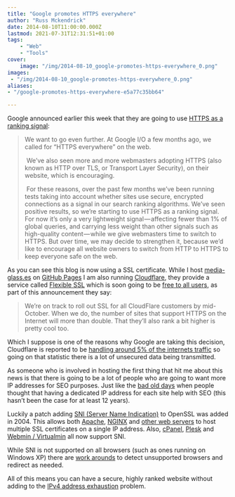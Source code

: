 ```yaml
---
title: "Google promotes HTTPS everywhere"
author: "Russ Mckendrick"
date: 2014-08-10T11:00:00.000Z
lastmod: 2021-07-31T12:31:51+01:00
tags:
    - "Web"
    - "Tools"
cover:
    image: "/img/2014-08-10_google-promotes-https-everywhere_0.png" 
images:
 - "/img/2014-08-10_google-promotes-https-everywhere_0.png"
aliases:
- "/google-promotes-https-everywhere-e5a77c35bb64"

---
```


Google announced earlier this week that they are going to use [HTTPS as a ranking signal](http://googleonlinesecurity.blogspot.co.uk/2014/08/https-as-ranking-signal_6.html):

> We want to go even further. At Google I/O a few months ago, we called for “HTTPS everywhere” on the web.
> 
>  We’ve also seen more and more webmasters adopting HTTPS (also known as HTTP over TLS, or Transport Layer Security), on their website, which is encouraging.
> 
>  For these reasons, over the past few months we’ve been running tests taking into account whether sites use secure, encrypted connections as a signal in our search ranking algorithms. We’ve seen positive results, so we’re starting to use HTTPS as a ranking signal. For now it’s only a very lightweight signal — affecting fewer than 1% of global queries, and carrying less weight than other signals such as high-quality content — while we give webmasters time to switch to HTTPS. But over time, we may decide to strengthen it, because we’d like to encourage all website owners to switch from HTTP to HTTPS to keep everyone safe on the web.

As you can see this blog is now using a SSL certificate. While I host [media-glass.es](https://media-glass.es/) on [GitHub Pages](https://pages.github.com/) I am also running [Cloudflare](https://www.cloudflare.com/), they provide a service called [Flexible SSL](https://support.cloudflare.com/hc/en-us/articles/200170516-How-do-I-add-SSL-to-my-site-) which is soon going to be [free to all users](http://blog.cloudflare.com/google-now-factoring-https-support-into-ranking-cloudflare-on-track-to-make-it-free-and-easy), as part of this announcement they say:

> We’re on track to roll out SSL for all CloudFlare customers by mid-October. When we do, the number of sites that support HTTPS on the Internet will more than double. That they’ll also rank a bit higher is pretty cool too.

Which I suppose is one of the reasons why Google are taking this decision, Cloudflare is reported to be [handling around 5% of the internets traffic](http://www.businessinsider.com/cloudflare-is-ready-to-take-on-cisco-2014-8) so going on that statistic there is a lot of unsecured data being transmitted.

As someone who is involved in hosting the first thing that hit me about this news is that there is going to be a lot of people who are going to want more IP addresses for SEO purposes. Just like the [bad old days](http://www.mattcutts.com/blog/myth-busting-virtual-hosts-vs-dedicated-ip-addresses/) when people thought that having a dedicated IP address for each site help with SEO (this hasn’t been the case for at least 12 years).

Luckily a patch adding [SNI (Server Name Indication)](http://en.wikipedia.org/wiki/Server_Name_Indication) to OpenSSL was added in 2004. This allows both [Apache](https://wiki.apache.org/httpd/NameBasedSSLVHostsWithSNI), [NGINX](http://nginx.org/en/docs/http/configuring_https_servers.html) and [other web servers](http://en.wikipedia.org/wiki/Server_Name_Indication#Servers) to host multiple SSL certificates on a single IP address. Also, [cPanel](http://blog.cpanel.net/ssl-improvements-for-cpanel-whm/), [Plesk](http://kb.sp.parallels.com/en/114445) and [Webmin / Virtualmin](https://www.virtualmin.com/node/18136) all now support SNI.

While SNI is not supported on all browsers (such as ones running on Windows XP) there are [work arounds](http://stackoverflow.com/questions/5154596/is-ssl-sni-actually-used-and-supported-in-browsers) to detect unsupported browsers and redirect as needed.

All of this means you can have a secure, highly ranked website without adding to the [IPv4 address exhaustion](http://en.wikipedia.org/wiki/IPv4_address_exhaustion) problem.
